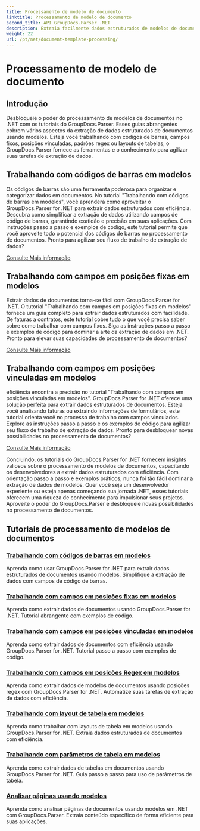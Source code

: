 ```yaml
---
title: Processamento de modelo de documento
linktitle: Processamento de modelo de documento
second_title: API GroupDocs.Parser .NET
description: Extraia facilmente dados estruturados de modelos de documentos com GroupDocs.Parser for .NET. Aprenda a trabalhar com códigos de barras, campos, regex e layouts de tabelas.
weight: 22
url: /pt/net/document-template-processing/
---
```


# Processamento de modelo de documento


## Introdução

Desbloqueie o poder do processamento de modelos de documentos no .NET com os tutoriais do GroupDocs.Parser. Esses guias abrangentes cobrem vários aspectos da extração de dados estruturados de documentos usando modelos. Esteja você trabalhando com códigos de barras, campos fixos, posições vinculadas, padrões regex ou layouts de tabelas, o GroupDocs.Parser fornece as ferramentas e o conhecimento para agilizar suas tarefas de extração de dados.

## Trabalhando com códigos de barras em modelos

Os códigos de barras são uma ferramenta poderosa para organizar e categorizar dados em documentos. No tutorial "Trabalhando com códigos de barras em modelos", você aprenderá como aproveitar o GroupDocs.Parser for .NET para extrair dados estruturados com eficiência. Descubra como simplificar a extração de dados utilizando campos de código de barras, garantindo exatidão e precisão em suas aplicações. Com instruções passo a passo e exemplos de código, este tutorial permite que você aproveite todo o potencial dos códigos de barras no processamento de documentos. Pronto para agilizar seu fluxo de trabalho de extração de dados?

[Consulte Mais informação](./working-with-barcodes-in-templates/)

## Trabalhando com campos em posições fixas em modelos

Extrair dados de documentos torna-se fácil com GroupDocs.Parser for .NET. O tutorial "Trabalhando com campos em posições fixas em modelos" fornece um guia completo para extrair dados estruturados com facilidade. De faturas a contratos, este tutorial cobre tudo o que você precisa saber sobre como trabalhar com campos fixos. Siga as instruções passo a passo e exemplos de código para dominar a arte da extração de dados em .NET. Pronto para elevar suas capacidades de processamento de documentos?

[Consulte Mais informação](./working-with-fields-at-fixed-positions-in-templates/)

## Trabalhando com campos em posições vinculadas em modelos

eficiência encontra a precisão no tutorial "Trabalhando com campos em posições vinculadas em modelos". GroupDocs.Parser for .NET oferece uma solução perfeita para extrair dados estruturados de documentos. Esteja você analisando faturas ou extraindo informações de formulários, este tutorial orienta você no processo de trabalho com campos vinculados. Explore as instruções passo a passo e os exemplos de código para agilizar seu fluxo de trabalho de extração de dados. Pronto para desbloquear novas possibilidades no processamento de documentos?

[Consulte Mais informação](./working-with-fields-at-linked-positions-in-templates/)

Concluindo, os tutoriais do GroupDocs.Parser for .NET fornecem insights valiosos sobre o processamento de modelos de documentos, capacitando os desenvolvedores a extrair dados estruturados com eficiência. Com orientação passo a passo e exemplos práticos, nunca foi tão fácil dominar a extração de dados de modelos. Quer você seja um desenvolvedor experiente ou esteja apenas começando sua jornada .NET, esses tutoriais oferecem uma riqueza de conhecimento para impulsionar seus projetos. Aproveite o poder do GroupDocs.Parser e desbloqueie novas possibilidades no processamento de documentos.

## Tutoriais de processamento de modelos de documentos
### [Trabalhando com códigos de barras em modelos](./working-with-barcodes-in-templates/)
Aprenda como usar GroupDocs.Parser for .NET para extrair dados estruturados de documentos usando modelos. Simplifique a extração de dados com campos de código de barras.
### [Trabalhando com campos em posições fixas em modelos](./working-with-fields-at-fixed-positions-in-templates/)
Aprenda como extrair dados de documentos usando GroupDocs.Parser for .NET. Tutorial abrangente com exemplos de código.
### [Trabalhando com campos em posições vinculadas em modelos](./working-with-fields-at-linked-positions-in-templates/)
Aprenda como extrair dados de documentos com eficiência usando GroupDocs.Parser for .NET. Tutorial passo a passo com exemplos de código.
### [Trabalhando com campos em posições Regex em modelos](./working-with-fields-at-regex-positions-in-templates/)
Aprenda como extrair dados de modelos de documentos usando posições regex com GroupDocs.Parser for .NET. Automatize suas tarefas de extração de dados com eficiência.
### [Trabalhando com layout de tabela em modelos](./working-with-table-layout-in-templates/)
Aprenda como trabalhar com layouts de tabela em modelos usando GroupDocs.Parser for .NET. Extraia dados estruturados de documentos com eficiência.
### [Trabalhando com parâmetros de tabela em modelos](./working-with-table-parameters-in-templates/)
Aprenda como extrair dados de tabelas em documentos usando GroupDocs.Parser for .NET. Guia passo a passo para uso de parâmetros de tabela.
### [Analisar páginas usando modelos](./parse-pages-using-templates/)
Aprenda como analisar páginas de documentos usando modelos em .NET com GroupDocs.Parser. Extraia conteúdo específico de forma eficiente para suas aplicações.